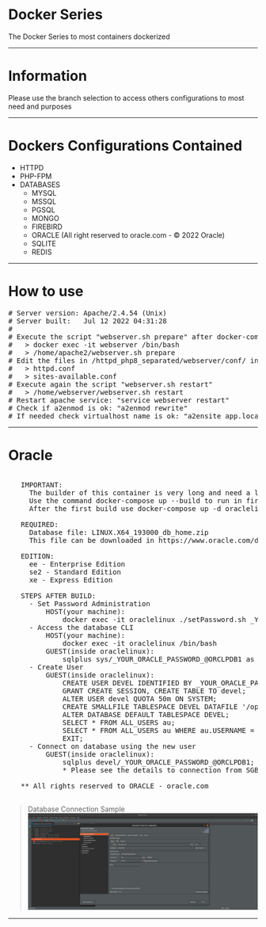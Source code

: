 
# Docker Series

The Docker Series to most containers dockerized

-------------

# Information

Please use the branch selection to access others configurations to most need and purposes

-------------

# Dockers Configurations Contained

- HTTPD
- PHP-FPM
- DATABASES
  - MYSQL
  - MSSQL
  - PGSQL
  - MONGO
  - FIREBIRD
  - ORACLE (All right reserved to oracle.com - &copy; 2022 Oracle)
  - SQLITE
  - REDIS

-------------

# How to use

<pre>
# Server version: Apache/2.4.54 (Unix)
# Server built:   Jul 12 2022 04:31:28
#
# Execute the script "webserver.sh prepare" after docker-compose up -d
#   > docker exec -it webserver /bin/bash
#   > /home/apache2/webserver.sh prepare
# Edit the files in /httpd_php8_separated/webserver/conf/ in this project path [conf|htdocs]
#   > httpd.conf
#   > sites-available.conf
# Execute again the script "webserver.sh restart"
#   > /home/webserver/webserver.sh restart
# Restart apache service: "service webserver restart"
# Check if a2enmod is ok: "a2enmod rewrite"
# If needed check virtualhost name is ok: "a2ensite app.local.conf"
</pre>

-------------

# Oracle

<pre>

   IMPORTANT:
     The builder of this container is very long and need a long time to finish correctly
     Use the command docker-compose up --build to run in first time
     After the first build use docker-compose up -d oraclelinux

   REQUIRED:
     Database file: LINUX.X64_193000_db_home.zip
     This file can be downloaded in https://www.oracle.com/database/technologies/oracle-database-software-downloads.html

   EDITION:
     ee - Enterprise Edition
     se2 - Standard Edition
     xe - Express Edition

   STEPS AFTER BUILD:
     - Set Password Administration
         HOST(your machine):
             docker exec -it oraclelinux ./setPassword.sh _YOUR_ORACLE_PASSWORD_
     - Access the database CLI
         HOST(your machine):
             docker exec -it oraclelinux /bin/bash
         GUEST(inside oraclelinux):
             sqlplus sys/_YOUR_ORACLE_PASSWORD_@ORCLPDB1 as sysdba
     - Create User
         GUEST(inside oraclelinux):
             CREATE USER DEVEL IDENTIFIED BY _YOUR_ORACLE_PASSWORD_;
             GRANT CREATE SESSION, CREATE TABLE TO devel;
             ALTER USER devel QUOTA 50m ON SYSTEM;
             CREATE SMALLFILE TABLESPACE DEVEL DATAFILE '/opt/oracle/oradata/ORCLCDB/ORCLPDB1/devel.dbf' SIZE 1G;
             ALTER DATABASE DEFAULT TABLESPACE DEVEL;
             SELECT * FROM ALL_USERS au;
             SELECT * FROM ALL_USERS au WHERE au.USERNAME = 'DEVEL';
             EXIT;
     - Connect on database using the new user
         GUEST(inside oraclelinux):
             sqlplus devel/_YOUR_ORACLE_PASSWORD_@ORCLPDB1;
             * Please see the details to connection from SGBD DBeaver in folder oracle/midias/DBeaver-Oracle-Connection-Details.png

   ** All rights reserved to ORACLE - oracle.com

</pre>

> Database Connection Sample
![img.png](httpd_php8_databases_separated/oracle/midias/DBeaver-Oracle-Connection-Details.png)

---------------